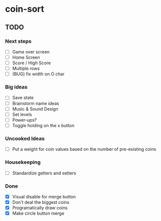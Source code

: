 # coin-sort

## TODO

### Next steps

- [ ] Game over screen
- [ ] Home Screen
- [ ] Score / High Score
- [ ] Multiple rows
- [ ] (BUG) fix width on O char

### Big ideas

- [ ] Save state
- [ ] Brainstorm name ideas
- [ ] Music & Sound Design
- [ ] Set levels
- [ ] Power-ups?
- [ ] Toggle holding on the x button

### Uncooked Ideas

- [ ] Put a weight for coin values based on the number of pre-existing coins

### Housekeeping

- [ ] Standardize getters and setters

### Done

- [X] Visual disable for merge button
- [X] Don't deal the biggest coins
- [X] Programatically draw coins
- [X] Make circle button merge
